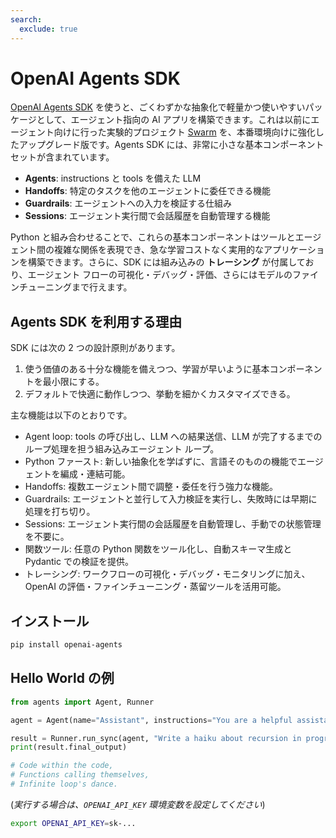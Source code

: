 ```yaml
---
search:
  exclude: true
---
```

# OpenAI Agents SDK

[OpenAI Agents SDK](https://github.com/openai/openai-agents-python) を使うと、ごくわずかな抽象化で軽量かつ使いやすいパッケージとして、エージェント指向の AI アプリを構築できます。これは以前にエージェント向けに行った実験的プロジェクト [Swarm](https://github.com/openai/swarm/tree/main) を、本番環境向けに強化したアップグレード版です。Agents SDK には、非常に小さな基本コンポーネントセットが含まれています。

-   **Agents**: instructions と tools を備えた LLM  
-   **Handoffs**: 特定のタスクを他のエージェントに委任できる機能  
-   **Guardrails**: エージェントへの入力を検証する仕組み  
-   **Sessions**: エージェント実行間で会話履歴を自動管理する機能  

Python と組み合わせることで、これらの基本コンポーネントはツールとエージェント間の複雑な関係を表現でき、急な学習コストなく実用的なアプリケーションを構築できます。さらに、SDK には組み込みの **トレーシング** が付属しており、エージェント フローの可視化・デバッグ・評価、さらにはモデルのファインチューニングまで行えます。

## Agents SDK を利用する理由

SDK には次の 2 つの設計原則があります。

1. 使う価値のある十分な機能を備えつつ、学習が早いように基本コンポーネントを最小限にする。  
2. デフォルトで快適に動作しつつ、挙動を細かくカスタマイズできる。  

主な機能は以下のとおりです。

-   Agent loop: tools の呼び出し、LLM への結果送信、LLM が完了するまでのループ処理を担う組み込みエージェント ループ。  
-   Python ファースト: 新しい抽象化を学ばずに、言語そのものの機能でエージェントを編成・連結可能。  
-   Handoffs: 複数エージェント間で調整・委任を行う強力な機能。  
-   Guardrails: エージェントと並行して入力検証を実行し、失敗時には早期に処理を打ち切り。  
-   Sessions: エージェント実行間の会話履歴を自動管理し、手動での状態管理を不要に。  
-   関数ツール: 任意の Python 関数をツール化し、自動スキーマ生成と Pydantic での検証を提供。  
-   トレーシング: ワークフローの可視化・デバッグ・モニタリングに加え、OpenAI の評価・ファインチューニング・蒸留ツールを活用可能。  

## インストール

```bash
pip install openai-agents
```

## Hello World の例

```python
from agents import Agent, Runner

agent = Agent(name="Assistant", instructions="You are a helpful assistant")

result = Runner.run_sync(agent, "Write a haiku about recursion in programming.")
print(result.final_output)

# Code within the code,
# Functions calling themselves,
# Infinite loop's dance.
```

(_実行する場合は、`OPENAI_API_KEY` 環境変数を設定してください_)

```bash
export OPENAI_API_KEY=sk-...
```